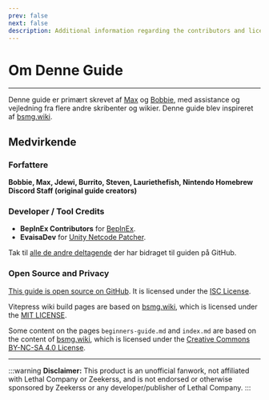 ```yaml
---
prev: false
next: false
description: Additional information regarding the contributors and licensing of the Lethal Company Modding Wiki.
---
```


# Om Denne Guide

***

Denne guide er primært skrevet af [Max](https://github.com/MaxWasUnavailable) og [Bobbie](https://twitter.com/VRBobbie), med assistance og vejledning fra flere andre skribenter og wikier. Denne guide blev inspireret af [bsmg.wiki](https://bsmg.wiki).

## Medvirkende

### Forfattere

**Bobbie, Max, Jdewi, Burrito, Steven, Lauriethefish, Nintendo Homebrew Discord Staff (original guide creators)** <!-- TODO: Update with new contributors from lethal.wiki and trombone.wiki -->

### Developer / Tool Credits

- **BepInEx Contributors** for [BepInEx](https://github.com/BepInEx/BepInEx).
- **EvaisaDev** for [Unity Netcode Patcher](https://github.com/EvaisaDev/UnityNetcodePatcher).

Tak til [alle de andre deltagende](https://github.com/LethalCompany/ModdingWiki/graphs/contributors) der har bidraget til guiden på GitHub.

### **Open Source and Privacy**

[This guide is open source on GitHub](https://github.com/LethalCompany/ModdingWiki). It is licensed under the [ISC License](https://github.com/LethalCompany/ModdingWiki/blob/master/LICENSE.md).

Vitepress wiki build pages are based on [bsmg.wiki](https://bsmg.wiki), which is licensed under the [MIT LICENSE](https://github.com/bsmg/wiki/blob/master/LICENSE).

Some content on the pages `beginners-guide.md` and `index.md` are based on the content of [bsmg.wiki](https://bsmg.wiki), which is licensed under the [Creative Commons BY-NC-SA 4.0 License](https://github.com/bsmg/wiki/blob/master/wiki/LICENSE).

***

:::warning **Disclaimer:**
This product is an unofficial fanwork, not affiliated with Lethal Company or Zeekerss, and is not endorsed or otherwise sponsored by Zeekerss or any developer/publisher of Lethal Company.
:::
